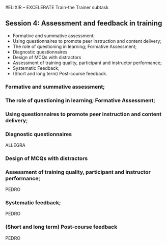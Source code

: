 #ELIXIR – EXCELERATE Train-the Trainer subtask

## Session 4: Assessment and feedback in training

* Formative and summative assessment;
* Using questionnaires to promote peer instruction and content delivery;
* The role of questioning in learning; Formative Assessment;
* Diagnostic questionnaires
* Design of MCQs with distractors
* Assessment of training quality, participant and instructor performance;
* Systematic Feedback;
* (Short and long term) Post-course feedback.


### Formative and summative assessment;

### The role of questioning in learning; Formative Assessment;

### Using questionnaires to promote peer instruction and content delivery;

### Diagnostic questionnaires
ALLEGRA

### Design of MCQs with distractors

### Assessment of training quality, participant and instructor performance;
PEDRO

### Systematic feedback;
PEDRO

### (Short and long term) Post-course feedback
PEDRO

